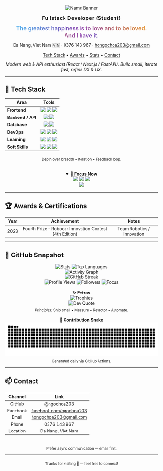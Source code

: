 <!-- Profile Header -->
<div align="center">

<!-- Avatar removed as requested -->
<br/>

<img src="https://capsule-render.vercel.app/api?type=transparent&fontColor=36BCF7&text=Ho%20Ngoc%20Hoa&height=90&fontAlign=50&animation=fadeIn" alt="Name Banner" />

<strong><span style="font-size:16px;letter-spacing:1px;">Fullstack Developer (Student)</span></strong>

<!-- Quote shown as two separate lines (no SVG) -->
<div style="margin-top:12px;margin-bottom:4px;line-height:1.25;">
	<div style="font-size:18px;font-weight:600;background:linear-gradient(90deg,#36BCF7,#8e44ad,#f39c12);-webkit-background-clip:text;color:transparent;">The greatest happiness is to love and to be loved.</div>
	<div style="font-size:18px;font-weight:600;background:linear-gradient(90deg,#f39c12,#8e44ad,#36BCF7);-webkit-background-clip:text;color:transparent;">And I have it.</div>
</div>
<p style="margin-top:12px;">Da Nang, Viet Nam 🇻🇳 · 0376 143 967 · <a href="mailto:hongochoa203@gmail.com">hongochoa203@gmail.com</a></p>

<p>
	<a href="#-tech-stack" id="top-nav">Tech Stack</a> •
	<a href="#-awards--certifications">Awards</a> •
	<a href="#-github-snapshot">Stats</a> •
	<a href="#-contact">Contact</a>
</p>

<em>Modern web & API enthusiast (React / Next.js / FastAPI). Build small, iterate fast, refine DX & UX.</em>

</div>

---

## 🔧 Tech Stack
<div align="center">

<table align="center">
	<thead>
		<tr>
			<th style="text-align:center">Area</th>
			<th style="text-align:center">Tools</th>
		</tr>
	</thead>
	<tbody>
		<tr>
			<td><strong>Frontend</strong></td>
			<td align="center">
				<img src="https://img.shields.io/badge/React-20232a?logo=react&logoColor=61dafb" />
				<img src="https://img.shields.io/badge/Next.js-000?logo=next.js" />
				<img src="https://img.shields.io/badge/TypeScript-3178c6?logo=typescript&logoColor=white" />
			</td>
		</tr>
		<tr>
			<td><strong>Backend / API</strong></td>
			<td align="center">
				<img src="https://img.shields.io/badge/FastAPI-05998b?logo=fastapi&logoColor=white" />
				<img src="https://img.shields.io/badge/Python-3776ab?logo=python&logoColor=ffdd54" />
			</td>
		</tr>
		<tr>
			<td><strong>Database</strong></td>
			<td align="center">
				<img src="https://img.shields.io/badge/PostgreSQL-31648c?logo=postgresql&logoColor=white" />
				<img src="https://img.shields.io/badge/MySQL-0f4c78?logo=mysql&logoColor=white" />
			</td>
		</tr>
		<tr>
			<td><strong>DevOps</strong></td>
			<td align="center">
				<img src="https://img.shields.io/badge/Docker-2496ed?logo=docker&logoColor=white" />
				<img src="https://img.shields.io/badge/AWS-232f3e?logo=amazonaws&logoColor=ff9900" />
				<img src="https://img.shields.io/badge/Git-F05032?logo=git&logoColor=white" />
			</td>
		</tr>
		<tr>
			<td><strong>Learning</strong></td>
			<td align="center">
				<img src="https://img.shields.io/badge/SQLModel-FFD700?labelColor=444&logo=python&logoColor=white" />
				<img src="https://img.shields.io/badge/Prisma-2D3748?logo=prisma&logoColor=white" />
				<img src="https://img.shields.io/badge/CI%2FCD-0366d6?logo=githubactions&logoColor=white" />
			</td>
		</tr>
		<tr>
			<td><strong>Soft Skills</strong></td>
			<td align="center">
				<img src="https://img.shields.io/badge/Communication-36BCF7?labelColor=20232a" />
				<img src="https://img.shields.io/badge/Teamwork-36BCF7?labelColor=20232a" />
				<img src="https://img.shields.io/badge/Problem%20Solving-36BCF7?labelColor=20232a" />
			</td>
		</tr>
	</tbody>
</table>

<sub>Depth over breadth • Iteration • Feedback loop.</sub>

<br/>

<details open>
	<summary><strong>🧭 Focus Now</strong></summary>
	<div>
		<img src="https://img.shields.io/badge/Building-Next.js%20App-1f6feb?style=flat" />
		<img src="https://img.shields.io/badge/Learning-SQLModel-8250df?style=flat" />
		<img src="https://img.shields.io/badge/Practicing-Clean%20Architecture-f59e0b?style=flat" />
		<br/>
		<img src="https://img.shields.io/badge/Goal-Automated%20CI%2FCD%20Pipeline-15803d?style=flat" />
	</div>
</details>

<!-- Learning Roadmap removed as requested -->

</div>

---

## 🏆 Awards & Certifications
<div align="center">

| Year | Achievement | Notes |
|:----:|:-----------:|:-----:|
| 2023 | Fourth Prize – Robocar Innovation Contest (4th Edition) | Team Robotics / Innovation |

</div>


---

## 📸 GitHub Snapshot
<div align="center">

<picture>
	<source srcset="https://github-readme-stats.vercel.app/api?username=ngochoa203&show_icons=true&theme=tokyonight&hide_border=true" media="(prefers-color-scheme: dark)" />
	<source srcset="https://github-readme-stats.vercel.app/api?username=ngochoa203&show_icons=true&theme=default&hide_border=true" media="(prefers-color-scheme: light)" />
	<img height="150" src="https://github-readme-stats.vercel.app/api?username=ngochoa203&show_icons=true&hide_border=true" alt="Stats" />
</picture>
<picture>
	<source srcset="https://github-readme-stats.vercel.app/api/top-langs/?username=ngochoa203&hide=php&layout=compact&langs_count=8&theme=tokyonight&hide_border=true" media="(prefers-color-scheme: dark)" />
	<source srcset="https://github-readme-stats.vercel.app/api/top-langs/?username=ngochoa203&hide=php&layout=compact&langs_count=8&theme=default&hide_border=true" media="(prefers-color-scheme: light)" />
	<img height="150" src="https://github-readme-stats.vercel.app/api/top-langs/?username=ngochoa203&hide=php&layout=compact&langs_count=8&hide_border=true" alt="Top Languages" />
</picture>
<br/>
<img src="https://github-readme-activity-graph.vercel.app/graph?username=ngochoa203&theme=tokyo-night&hide_border=true" alt="Activity Graph" />
<br/>
<picture>
	<source srcset="https://streak-stats.demolab.com?user=ngochoa203&theme=tokyonight&hide_border=true" media="(prefers-color-scheme: dark)" />
	<source srcset="https://streak-stats.demolab.com?user=ngochoa203&theme=default&hide_border=true" media="(prefers-color-scheme: light)" />
	<img src="https://streak-stats.demolab.com?user=ngochoa203&hide_border=true" height="150" alt="GitHub Streak" />
</picture>
<br/>
<img src="https://komarev.com/ghpvc/?username=ngochoa203&color=1f6feb&style=flat" alt="Profile Views" />
<img src="https://img.shields.io/github/followers/ngochoa203?style=flat&logo=github" alt="Followers" />
<img src="https://img.shields.io/badge/Focus-Clean%20Code-0366d6?style=flat" alt="Focus" />
<br/>

<br/>
<strong>✨ Extras</strong>
<div>
	<img src="https://github-profile-trophy.vercel.app/?username=ngochoa203&theme=algolia&margin-w=8&margin-h=8&no-frame=true" alt="Trophies" />
	<br/>
	<img src="https://quotes-github-readme.vercel.app/api?type=horizontal&theme=tokyonight" alt="Dev Quote" />
	<br/>
	<sub><em>Principles:</em> Ship small • Measure • Refactor • Automate.</sub>
</div>

<br/>
<strong>🐍 Contribution Snake</strong><br/>
<picture>
	<source media="(prefers-color-scheme: dark)" srcset="https://raw.githubusercontent.com/ngochoa203/ngochoa203/output/snake-dark.svg" />
	<img alt="Snake animation" src="https://raw.githubusercontent.com/ngochoa203/ngochoa203/output/snake.svg" />
</picture>
<br/>
<sub>Generated daily via GitHub Actions.</sub>

</div>

---

## 📫 Contact
<div align="center">

| Channel | Link |
|:------:|:----:|
| GitHub | [@ngochoa203](https://github.com/ngochoa203) |
| Facebook | [facebook.com/ngochoa203](https://www.facebook.com/ngochoa203/) |
| Email | hongochoa203@gmail.com |
| Phone | 0376 143 967 |
| Location | Da Nang, Viet Nam |

<br/>
<sub>Prefer async communication — email first.</sub>
</div>

---

<div align="center">
<sub>Thanks for visiting 🚀 — feel free to connect!</sub>
</div>
